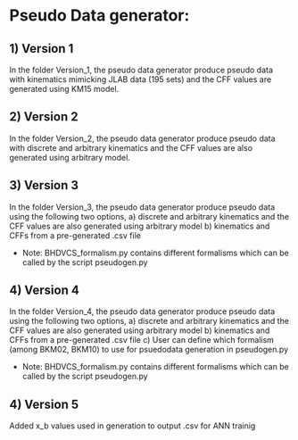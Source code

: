 # Pseudo Data generator:

## 1) Version 1
In the folder Version_1, the pseudo data generator produce pseudo data with kinematics mimicking JLAB data (195 sets) and the CFF values are generated using KM15 model.

## 2) Version 2
In the folder Version_2, the pseudo data generator produce pseudo data with discrete and arbitrary kinematics and the CFF values are also generated using arbitrary model.


## 3) Version 3
In the folder Version_3, the pseudo data generator produce pseudo data using the following two options,
a) discrete and arbitrary kinematics and the CFF values are also generated using arbitrary model
b) kinematics and CFFs from a pre-generated .csv file
* Note: BHDVCS_formalism.py contains different formalisms which can be called by the script pseudogen.py


## 4) Version 4
In the folder Version_4, the pseudo data generator produce pseudo data using the following two options,
a) discrete and arbitrary kinematics and the CFF values are also generated using arbitrary model
b) kinematics and CFFs from a pre-generated .csv file
c) User can define which formalism (among BKM02, BKM10) to use for psuedodata generation in pseudogen.py
* Note: BHDVCS_formalism.py contains different formalisms which can be called by the script pseudogen.py

## 4) Version 5
Added x_b values used in generation to output .csv for ANN trainig
